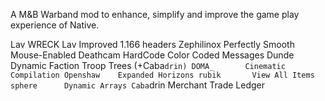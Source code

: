 A M&B Warband mod to enhance, simplify and improve the game play experience of Native.

Lav			WRECK
Lav			Improved 1.166 headers
Zephilinox  Perfectly Smooth Mouse-Enabled Deathcam
HardCode    Color Coded Messages
Dunde       Dynamic Faction Troop Trees (+Caba`drin)
DOMA_       Cinematic Compilation
Openshaw    Expanded Horizons
rubik       View All Items
sphere      Dynamic Arrays
Caba`drin   Merchant Trade Ledger